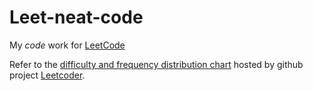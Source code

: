 # Leet-neat-code

My *code* work for [LeetCode](http://www.leetcode.com/)

Refer to the [difficulty and frequency distribution chart](http://wwwx.cs.unc.edu/~zhew/Leetcoder/) hosted by github project [Leetcoder](https://github.com/leetcoders/Leetcoder).
